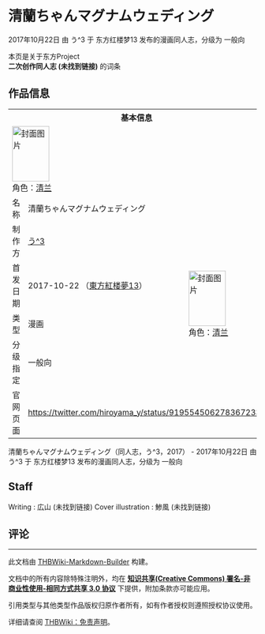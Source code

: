 # 清蘭ちゃんマグナムウェディング

<!-- source html: G:\repos\THBWiki-Markdown-Builder\THBWikiMarkdown\Temp\main\d\d0\ns0%3A%E6%B8%85%E8%98%AD%E3%81%A1%E3%82%83%E3%82%93%E3%83%9E%E3%82%B0%E3%83%8A%E3%83%A0%E3%82%A6%E3%82%A7%E3%83%87%E3%82%A3%E3%83%B3%E3%82%B0.html -->

2017年10月22日 由 う^3 于 东方红楼梦13 发布的漫画同人志，分级为 一般向

本页是关于东方Project  
 **二次创作同人志 (未找到链接)** 的词条

## 作品信息

<table><tbody><tr><th colspan="3">基本信息</th></tr><tr><td class="cover-artwork-mobile" colspan="2"><a href="./文件-清蘭ちゃんマグナムウェディング封面.jpg.md" class="image" title="封面图片"><img alt="封面图片" src="https://upload.thwiki.cc/thumb/2/20/%E6%B8%85%E8%98%AD%E3%81%A1%E3%82%83%E3%82%93%E3%83%9E%E3%82%B0%E3%83%8A%E3%83%A0%E3%82%A6%E3%82%A7%E3%83%87%E3%82%A3%E3%83%B3%E3%82%B0%E5%B0%81%E9%9D%A2.jpg/75px-%E6%B8%85%E8%98%AD%E3%81%A1%E3%82%83%E3%82%93%E3%83%9E%E3%82%B0%E3%83%8A%E3%83%A0%E3%82%A6%E3%82%A7%E3%83%87%E3%82%A3%E3%83%B3%E3%82%B0%E5%B0%81%E9%9D%A2.jpg" decoding="async" loading="lazy" width="75" height="112" srcset="https://upload.thwiki.cc/thumb/2/20/%E6%B8%85%E8%98%AD%E3%81%A1%E3%82%83%E3%82%93%E3%83%9E%E3%82%B0%E3%83%8A%E3%83%A0%E3%82%A6%E3%82%A7%E3%83%87%E3%82%A3%E3%83%B3%E3%82%B0%E5%B0%81%E9%9D%A2.jpg/113px-%E6%B8%85%E8%98%AD%E3%81%A1%E3%82%83%E3%82%93%E3%83%9E%E3%82%B0%E3%83%8A%E3%83%A0%E3%82%A6%E3%82%A7%E3%83%87%E3%82%A3%E3%83%B3%E3%82%B0%E5%B0%81%E9%9D%A2.jpg 1.5x, https://upload.thwiki.cc/thumb/2/20/%E6%B8%85%E8%98%AD%E3%81%A1%E3%82%83%E3%82%93%E3%83%9E%E3%82%B0%E3%83%8A%E3%83%A0%E3%82%A6%E3%82%A7%E3%83%87%E3%82%A3%E3%83%B3%E3%82%B0%E5%B0%81%E9%9D%A2.jpg/151px-%E6%B8%85%E8%98%AD%E3%81%A1%E3%82%83%E3%82%93%E3%83%9E%E3%82%B0%E3%83%8A%E3%83%A0%E3%82%A6%E3%82%A7%E3%83%87%E3%82%A3%E3%83%B3%E3%82%B0%E5%B0%81%E9%9D%A2.jpg 2x" data-file-width="600" data-file-height="892"></a><div class="cover-char">角色：<a href="./清兰.md" title="清兰">清兰</a></div></td>
</tr><tr><td class="label">名称</td><td colspan="2"> 清蘭ちゃんマグナムウェディング </td></tr><tr><td class="label">制作方</td><td><a href="./う^3.md" title="う^3">う^3</a></td><td class="cover-artwork" rowspan="4" style="min-width:112px;"><a href="./文件-清蘭ちゃんマグナムウェディング封面.jpg.md" class="image" title="封面图片"><img alt="封面图片" src="https://upload.thwiki.cc/thumb/2/20/%E6%B8%85%E8%98%AD%E3%81%A1%E3%82%83%E3%82%93%E3%83%9E%E3%82%B0%E3%83%8A%E3%83%A0%E3%82%A6%E3%82%A7%E3%83%87%E3%82%A3%E3%83%B3%E3%82%B0%E5%B0%81%E9%9D%A2.jpg/75px-%E6%B8%85%E8%98%AD%E3%81%A1%E3%82%83%E3%82%93%E3%83%9E%E3%82%B0%E3%83%8A%E3%83%A0%E3%82%A6%E3%82%A7%E3%83%87%E3%82%A3%E3%83%B3%E3%82%B0%E5%B0%81%E9%9D%A2.jpg" decoding="async" loading="lazy" width="75" height="112" srcset="https://upload.thwiki.cc/thumb/2/20/%E6%B8%85%E8%98%AD%E3%81%A1%E3%82%83%E3%82%93%E3%83%9E%E3%82%B0%E3%83%8A%E3%83%A0%E3%82%A6%E3%82%A7%E3%83%87%E3%82%A3%E3%83%B3%E3%82%B0%E5%B0%81%E9%9D%A2.jpg/113px-%E6%B8%85%E8%98%AD%E3%81%A1%E3%82%83%E3%82%93%E3%83%9E%E3%82%B0%E3%83%8A%E3%83%A0%E3%82%A6%E3%82%A7%E3%83%87%E3%82%A3%E3%83%B3%E3%82%B0%E5%B0%81%E9%9D%A2.jpg 1.5x, https://upload.thwiki.cc/thumb/2/20/%E6%B8%85%E8%98%AD%E3%81%A1%E3%82%83%E3%82%93%E3%83%9E%E3%82%B0%E3%83%8A%E3%83%A0%E3%82%A6%E3%82%A7%E3%83%87%E3%82%A3%E3%83%B3%E3%82%B0%E5%B0%81%E9%9D%A2.jpg/151px-%E6%B8%85%E8%98%AD%E3%81%A1%E3%82%83%E3%82%93%E3%83%9E%E3%82%B0%E3%83%8A%E3%83%A0%E3%82%A6%E3%82%A7%E3%83%87%E3%82%A3%E3%83%B3%E3%82%B0%E5%B0%81%E9%9D%A2.jpg 2x" data-file-width="600" data-file-height="892"></a><div class="cover-char">角色：<a href="./清兰.md" title="清兰">清兰</a></div></td>
</tr><tr><td class="label">首发日期</td><td>2017-10-22&#160;（<a href="/展会作品列表?e=%E4%B8%9C%E6%96%B9%E7%BA%A2%E6%A5%BC%E6%A2%A6%2313">東方紅楼夢13</a>）</td></tr><tr><td class="label">类型</td><td>漫画</td></tr><tr><td class="label">分级指定</td><td>一般向</td></tr>
<tr><td class="label">官网页面</td><td colspan="2"><a rel="nofollow" class="external free" href="https://twitter.com/hiroyama_y/status/919554506278367233">https://twitter.com/hiroyama_y/status/919554506278367233</a></td></tr></tbody></table>

清蘭ちゃんマグナムウェディング（同人志，う^3，2017） - 2017年10月22日 由 う^3 于 东方红楼梦13 发布的漫画同人志，分级为 一般向

## Staff
Writing
: 広山 (未找到链接)
Cover illustration
: 鯵風 (未找到链接)


## 评论




---

此文档由 [THBWiki-Markdown-Builder](https://github.com/Delsin-Yu/THBWiki-Markdown-Builder) 构建。

文档中的所有内容除特殊注明外，均在 [**知识共享(Creative Commons) 署名-非商业性使用-相同方式共享 3.0 协议**](https://creativecommons.org/licenses/by-sa/3.0/deed.zh-hans) 下提供，附加条款亦可能应用。

引用类型与其他类型作品版权归原作者所有，如有作者授权则遵照授权协议使用。

详细请查阅 [THBWiki：免责声明](https://thbwiki.cc/THBWiki:%E5%85%8D%E8%B4%A3%E5%A3%B0%E6%98%8E)。

